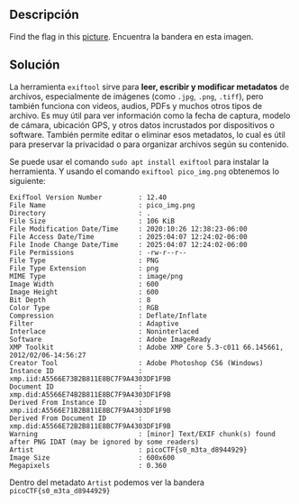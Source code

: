 ## Descripción
Find the flag in this [picture](https://jupiter.challenges.picoctf.org/static/916b07b4c87062c165ace1d3d31ef655/pico_img.png).
Encuentra la bandera en esta imagen.
## Solución
La herramienta `exiftool` sirve para **leer, escribir y modificar metadatos** de archivos, especialmente de imágenes (como `.jpg`, `.png`, `.tiff`), pero también funciona con videos, audios, PDFs y muchos otros tipos de archivo. Es muy útil para ver información como la fecha de captura, modelo de cámara, ubicación GPS, y otros datos incrustados por dispositivos o software. También permite editar o eliminar esos metadatos, lo cual es útil para preservar la privacidad o para organizar archivos según su contenido.

Se puede usar el comando `sudo apt install exiftool` para instalar la herramienta. Y usando el comando `exiftool pico_img.png` obtenemos lo siguiente:
```
ExifTool Version Number         : 12.40
File Name                       : pico_img.png
Directory                       : .
File Size                       : 106 KiB
File Modification Date/Time     : 2020:10:26 12:38:23-06:00
File Access Date/Time           : 2025:04:07 12:24:02-06:00
File Inode Change Date/Time     : 2025:04:07 12:24:02-06:00
File Permissions                : -rw-r--r--
File Type                       : PNG
File Type Extension             : png
MIME Type                       : image/png
Image Width                     : 600
Image Height                    : 600
Bit Depth                       : 8
Color Type                      : RGB
Compression                     : Deflate/Inflate
Filter                          : Adaptive
Interlace                       : Noninterlaced
Software                        : Adobe ImageReady
XMP Toolkit                     : Adobe XMP Core 5.3-c011 66.145661, 2012/02/06-14:56:27
Creator Tool                    : Adobe Photoshop CS6 (Windows)
Instance ID                     : xmp.iid:A5566E73B2B811E8BC7F9A4303DF1F9B
Document ID                     : xmp.did:A5566E74B2B811E8BC7F9A4303DF1F9B
Derived From Instance ID        : xmp.iid:A5566E71B2B811E8BC7F9A4303DF1F9B
Derived From Document ID        : xmp.did:A5566E72B2B811E8BC7F9A4303DF1F9B
Warning                         : [minor] Text/EXIF chunk(s) found after PNG IDAT (may be ignored by some readers)
Artist                          : picoCTF{s0_m3ta_d8944929}
Image Size                      : 600x600
Megapixels                      : 0.360
```

Dentro del metadato `Artist` podemos ver la bandera `picoCTF{s0_m3ta_d8944929}`